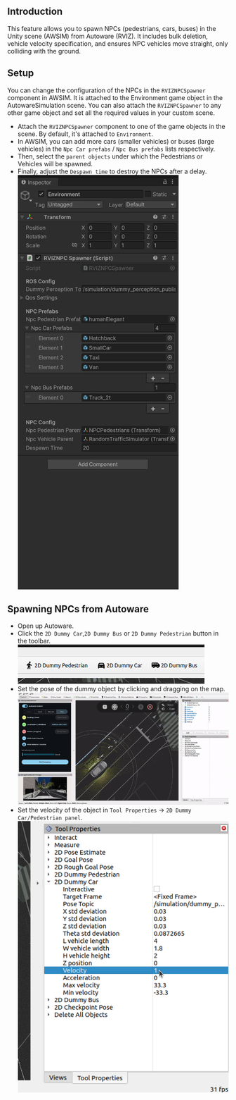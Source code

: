 ## Introduction
This feature allows you to spawn NPCs (pedestrians, cars, buses) in the Unity scene (AWSIM) from Autoware (RVIZ). It includes bulk deletion, vehicle velocity specification, and ensures NPC vehicles move straight, only colliding with the ground.

## Setup
You can change the configuration of the NPCs in the `RVIZNPCSpawner` component in AWSIM. It is attached to the Environment game object in the AutowareSimulation scene. You can also attach the `RVIZNPCSpawner` to any other game object and set all the required values in your custom scene.
- Attach the `RVIZNPCSpawner` component to one of the game objects in the scene. By default, it's attached to `Environment`.
- In AWSIM, you can add more cars (smaller vehicles) or buses (large vehicles) in the `Npc Car prefabs` / `Npc Bus prefabs` lists respectively.
- Then, select the `parent objects` under which the Pedestrians or Vehicles will be spawned.
- Finally, adjust the `Despawn time` to destroy the NPCs after a delay.
    ![alt text](image.png)

## Spawning NPCs from Autoware
- Open up Autoware.
- Click the `2D Dummy Car`,`2D Dummy Bus` or `2D Dummy Pedestrian` button in the toolbar.  
    ![alt text](image-1.png)
- Set the pose of the dummy object by clicking and dragging on the map.
  ![alt text](spawnPedestrian.gif)
- Set the velocity of the object in `Tool Properties` -> `2D Dummy Car/Pedestrian panel`.
  ![alt text](image-2.png)
